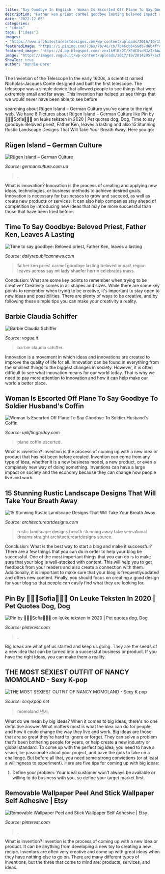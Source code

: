 ```yaml
---
title: "Say Goodbye In English - Woman Is Escorted Off Plane To Say Goodbye To Soldier Husband&#039;s Coffin"
description: "Father ken priest carmel goodbye lasting beloved impact region leaves across say mt lady shaefer herrin celebrates mass"
date: "2022-12-05"
categories:
- "ideas"
tags: ["ideas"]
images:
- "https://www.architectureartdesigns.com/wp-content/uploads/2016/10/15-Stunning-Rustic-Landscape-Designs-That-Will-Take-Your-Breath-Away-9.jpg"
featuredImage: "https://i.pinimg.com/736x/7b/46/cb/7b46cb8456da7d6b4ffc0e2681e70394.jpg"
featured_image: "https://4.bp.blogspot.com/-znx1kMlKs2I/XEdCOsdNJzI/AAAAAAABSkE/0OZoVO2-4lAZZ9UB4eEsUjpPZ8w2BifHQCLcBGAs/s1600/999A21335BC8164D34.jpg"
image: "https://images.vogue.it/wp-content/uploads/2017/10/20142957/Schermata-2017-10-20-alle-11.43.27sq-534x800.jpg"
ShowToc: true
author: "Donnie Dare"
---
```



The Invention of the Telescope
In the early 1600s, a scientist named Nicholas-Jacques Conte designed and built the first telescope. The telescope was a simple device that allowed people to see things that were extremely small and far away. This invention has helped us see things that we would never have been able to see before.

	

		
searching about Rügen Island – German Culture you've came to the right web. We have 8 Pictures about Rügen Island – German Culture like Pin by 🤸🏽‍♂️Sofia🏋🏼‍♀️ on leuke teksten in 2020 | Pet quotes dog, Dog, Time to say goodbye: Beloved priest, Father Ken, leaves a lasting and also 15 Stunning Rustic Landscape Designs That Will Take Your Breath Away. Here you go:
		
    
## Rügen Island – German Culture

<img loading=lazy src="https://germanculture.com.ua/wp-content/uploads/2016/03/rugen-stral-e1459254187562.jpg" onerror="this.onerror=null;this.src='https://tse2.mm.bing.net/th?id=OIP.59ofWjz9fuCGzGcBrPIunQAAAA&amp;pid=15.1';" alt="Rügen Island – German Culture">

_Source: germanculture.com.ua_

>. 

	

What is innovation?
Innovation is the process of creating and applying new ideas, technologies, or business methods to achieve desired goals. Innovation is necessary for businesses to grow and succeed, as well as create new products or services. It can also help companies stay ahead of competition by introducing new ideas that may be more successful than those that have been tried before.

    
## Time To Say Goodbye: Beloved Priest, Father Ken, Leaves A Lasting

<img loading=lazy src="https://www.dailyrepublicannews.com/apps/pbcsi.dll/storyimage/IO/20200715/NEWS/200719954/AR/0/AR-200719954.jpg&amp;updated=202007161707&amp;imageversion=Facebook&amp;exactH=630&amp;exactW=1200&amp;exactfit=crop&amp;noborder" onerror="this.onerror=null;this.src='https://tse2.mm.bing.net/th?id=OIP.dhHLYhmK9oY9jAWuf6F3rwHaD4&amp;pid=15.1';" alt="Time to say goodbye: Beloved priest, Father Ken, leaves a lasting">

_Source: dailyrepublicannews.com_

>father ken priest carmel goodbye lasting beloved impact region leaves across say mt lady shaefer herrin celebrates mass. 

	

Conclusion: What are some key points to remember when trying to be creative?
Creativity comes in all shapes and sizes. While there are some key points to remember when trying to be creative, it's important to stay open to new ideas and possibilities. There are plenty of ways to be creative, and by following these simple tips you can make your creativity a reality.

    
## Barbie Claudia Schiffer

<img loading=lazy src="https://images.vogue.it/wp-content/uploads/2017/10/20142957/Schermata-2017-10-20-alle-11.43.27sq-534x800.jpg" onerror="this.onerror=null;this.src='https://tse2.mm.bing.net/th?id=OIP.dJ1Xz7Ofcmdr4wynAEdSCAHaLG&amp;pid=15.1';" alt="Barbie Claudia Schiffer">

_Source: vogue.it_

>barbie claudia schiffer. 

	

Innovation is a movement in which ideas and innovations are created to improve the quality of life for all. Innovation can be found in everything from the smallest things to the biggest changes in society. However, it is often difficult to see what innovation means for our world today. That is why we need to pay more attention to innovation and how it can help make our world a better place.

    
## Woman Is Escorted Off Plane To Say Goodbye To Soldier Husband&#039;s Coffin

<img loading=lazy src="https://www.upliftingtoday.com/wp-content/uploads/2018/06/2018.06.20-05.55-upliftingtoday-5b2a95213eee6.jpg" onerror="this.onerror=null;this.src='https://tse4.mm.bing.net/th?id=OIP.yMF14KS-blKk7PMhwhXEpQHaEK&amp;pid=15.1';" alt="Woman Is Escorted Off Plane To Say Goodbye To Soldier Husband&#039;s Coffin">

_Source: upliftingtoday.com_

>plane coffin escorted. 

	

What is invention?
Invention is the process of coming up with a new idea or product that has not been before created. Invention can come from any type of idea, whether it is a new business model, a new product, or even a completely new way of doing something. Inventions can have a large impact on society and the economy because they can change how people live and work.

    
## 15 Stunning Rustic Landscape Designs That Will Take Your Breath Away

<img loading=lazy src="https://www.architectureartdesigns.com/wp-content/uploads/2016/10/15-Stunning-Rustic-Landscape-Designs-That-Will-Take-Your-Breath-Away-9.jpg" onerror="this.onerror=null;this.src='https://tse3.mm.bing.net/th?id=OIP.Og-tehTcycpB4SRtdhx-3gHaLI&amp;pid=15.1';" alt="15 Stunning Rustic Landscape Designs That Will Take Your Breath Away">

_Source: architectureartdesigns.com_

>rustic landscape designs breath stunning away take sensational dreams straight architectureartdesigns source. 

	

Conclusion: What is the best way to start a blog and make it successful?
There are a few things that you can do in order to help your blog be successful. One of the most important things that you can do is to make sure that your blog is well-stocked with content. This will help you to get feedback from your readers and also create a connection with them. Additionally, it is important to make sure that your blog is frequentlyupdated and offers new content. Finally, you should focus on creating a good design for your blog so that people can easily find what they are looking for.

    
## Pin By 🤸🏽‍♂️Sofia🏋🏼‍♀️ On Leuke Teksten In 2020 | Pet Quotes Dog, Dog

<img loading=lazy src="https://i.pinimg.com/736x/ab/d1/89/abd1897424377a1c78e0eeefd134e31c.jpg" onerror="this.onerror=null;this.src='https://tse2.mm.bing.net/th?id=OIP.2_0_VA0sXGxNCgN6utD8VwHaLH&amp;pid=15.1';" alt="Pin by 🤸🏽‍♂️Sofia🏋🏼‍♀️ on leuke teksten in 2020 | Pet quotes dog, Dog">

_Source: pinterest.com_

>. 

	

Big ideas are what get us started and keep us going. They are the seeds of a new idea that can be turned into a successful business or product. If you have the right ideas, you can make them a reality.

    
## THE MOST SEXIEST OUTFIT OF NANCY MOMOLAND - Sexy K-pop

<img loading=lazy src="https://4.bp.blogspot.com/-znx1kMlKs2I/XEdCOsdNJzI/AAAAAAABSkE/0OZoVO2-4lAZZ9UB4eEsUjpPZ8w2BifHQCLcBGAs/s1600/999A21335BC8164D34.jpg" onerror="this.onerror=null;this.src='https://tse1.mm.bing.net/th?id=OIP.m8Cw-lysQNzxaIL5icecTwHaLH&amp;pid=15.1';" alt="THE MOST SEXIEST OUTFIT OF NANCY MOMOLAND - Sexy K-pop">

_Source: sexykpop.net_

>momoland 낸시. 

	

What do we mean by big ideas?
When it comes to big ideas, there's no one definitive answer. What matters most is what the idea can do for people, and how it could change the way they live and work. 
Big ideas are those that are so great they're hard to ignore or forget. They can solve a problem that's been bothering people for years, or help create a new industry or global standard. 
To come up with the perfect big idea, you need to have a vision, be passionate about your project, and have the guts to take on a challenge. But before all that, you need some strong convictions (or at least a willingness to experiment). 
Here are five tips for coming up with big ideas: 
1) Define your problem: Your ideal customer won't always be available or willing to do business with you, so define your target market first.

    
## Removable Wallpaper Peel And Stick Wallpaper Self Adhesive | Etsy

<img loading=lazy src="https://i.pinimg.com/736x/7b/46/cb/7b46cb8456da7d6b4ffc0e2681e70394.jpg" onerror="this.onerror=null;this.src='https://tse2.mm.bing.net/th?id=OIP.b3e-4vQOx4l0GbBJxZFxSgHaJ3&amp;pid=15.1';" alt="Removable Wallpaper Peel and Stick Wallpaper Self Adhesive | Etsy">

_Source: pinterest.com_

>. 

	

What is invention?
Invention is the process of coming up with a new idea or product. It can be anything from developing a new toy to creating a new recipe. Inventors are often very creative and come up with great ideas when they have nothing else to go on. There are many different types of inventions, but the three that come to mind are: products, services, and ideas.

